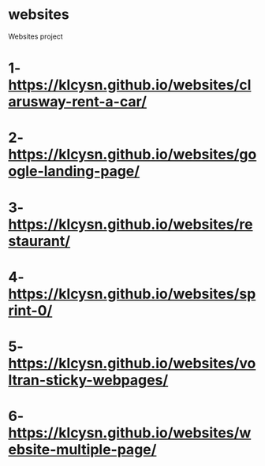 # websites
Websites project
# 1- https://klcysn.github.io/websites/clarusway-rent-a-car/
# 2- https://klcysn.github.io/websites/google-landing-page/
# 3- https://klcysn.github.io/websites/restaurant/
# 4- https://klcysn.github.io/websites/sprint-0/
# 5- https://klcysn.github.io/websites/voltran-sticky-webpages/
# 6- https://klcysn.github.io/websites/website-multiple-page/
